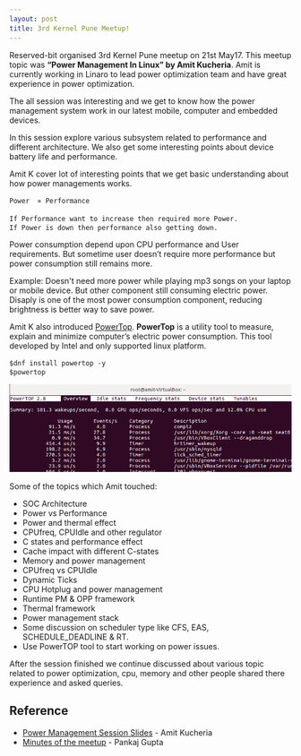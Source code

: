 ```yaml
---
layout: post
title: 3rd Kernel Pune Meetup!
---
```



Reserved-bit organised 3rd Kernel Pune meetup on 21st May17. This meetup topic was **“Power Management In Linux” by Amit Kucheria**. Amit is currently working in Linaro to lead power optimization team and have great experience in power optimization.
 
The all session was interesting and we get to know how the power management system work in our latest mobile, computer and embedded devices.
 
In this session explore various subsystem related to performance and different architecture. We also get some interesting points about device battery life and performance.
 
Amit K cover lot of interesting points that we get basic understanding about how power managements works.


```
Power  ∝ Performance

If Performance want to increase then required more Power. 
If Power is down then performance also getting down.
```


Power consumption depend upon CPU performance and User requirements. But sometime user doesn’t require more performance but power consumption still remains more.
 
Example: Doesn't need more power while playing mp3 songs on your laptop or mobile device. But other component still consuming electric power. 
Disaply is one of the most power consumption component, reducing brightness is better way to save power.


Amit K also introduced [PowerTop](https://01.org/powertop). **PowerTop** is a utility tool to measure, explain and minimize computer’s electric power consumption. This tool developed by Intel and only supported linux platform.

```
$dnf install powertop -y
$powertop
```
![powertop](/images/powertop.png "powertop")

Some of the topics which Amit touched:
 
* SOC Architecture
* Power vs Performance
* Power and thermal effect
* CPUfreq, CPUIdle and other regulator
* C states and performance effect
* Cache impact with different C-states
* Memory and power management
* CPUfreq vs CPUIdle
* Dynamic Ticks
* CPU Hotplug and power management
* Runtime PM & OPP framework
* Thermal framework
* Power management stack
* Some discussion on scheduler type like CFS, EAS, SCHEDULE_DEADLINE & RT.
* Use PowerTOP tool to start working on power issues.


After the session finished we continue discussed about various topic related to power optimization, cpu, memory and other people shared there experience and asked queries.


Reference
----------
* [Power Management Session Slides](https://reserved-bit.com/wp-content/uploads/2017/06/power-management-amit-kucheria.pdf) - Amit Kucheria
* [Minutes of the meetup](http://lists.reserved-bit.com/pipermail/kernel-meetup-reserved-bit.com/2017-May/000101.html) - Pankaj Gupta


